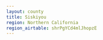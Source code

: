 ```yaml
---
layout: county
title: Siskiyou
region: Northern California
region_airtable: shrPgYCd4mlJhopzE
---
```

